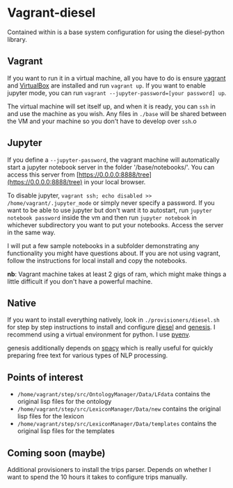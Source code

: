 # Vagrant-diesel

Contained within is a base system configuration for using the diesel-python
library.  

## Vagrant

If you want to run it in a virtual machine, all you have to do is
ensure [vagrant](https://www.vagrantup.com) and [VirtualBox](https://www.virtualbox.org)
are installed and run `vagrant up`.  If you want to enable jupyter mode, you can
run `vagrant --jupyter-password=[your password] up`.

The virtual machine will set itself up, and when it is ready, you can `ssh` in and
use the machine as you wish.  Any files in `./base` will be shared between the
VM and your machine so you don't have to develop over `ssh`.o

## Jupyter

If you define a `--jupyter-password`, the vagrant machine will automatically start a jupyter notebook server 
in the folder '/base/notebooks/'.  You can access this server from [https://0.0.0.0:8888/tree](https://0.0.0.0:8888/tree) in your local browser.

To disable jupyter, `vagrant ssh; echo disabled >> /home/vagrant/.jupyter_mode` or simply never specify a password.
If you want to be able to use jupyter but don't want it to autostart, run `jupyter notebook password` inside the vm and then
run `jupyter notebook` in whichever subdirectory you want to put your notebooks.  Access the server in the same way.

I will put a few sample notebooks in a subfolder demonstrating any functionality you might have questions about.
If you are not using vagrant, follow the instructions for local install and copy the notebooks.

**nb**: Vagrant machine takes at least 2 gigs of ram, which might make things
a little difficult if you don't have a powerful machine.

## Native

If you want to install everything natively, look in `./provisioners/diesel.sh`
for step by step instructions to install and configure 
[diesel](http://www.github.com/mrmechko/diesel-python) and [genesis](http://github.com/mrmechko/genesis).
I recommend using a virtual environment for python.  I use [pyenv](http://github.com/pyenv/pyenv).

genesis additionally depends on [spacy](http://spacy.io) which is really useful for quickly preparing free text
for various types of NLP processing.

## Points of interest

* `/home/vagrant/step/src/OntologyManager/Data/LFdata` contains the original lisp files for the ontology
* `/home/vagrant/step/src/LexiconManager/Data/new` contains the original lisp files for the lexicon
* `/home/vagrant/step/src/LexiconManager/Data/templates` contains the original lisp files for the templates

## Coming soon (maybe)

Additional provisioners to install the trips parser.  Depends on whether I want to spend the 10 hours it takes
to configure trips manually.
